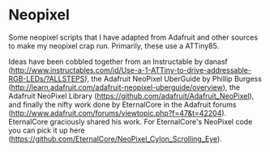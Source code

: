 Neopixel
========

Some neopixel scripts that I have adapted from Adafruit and other sources to make my neopixel crap run. Primarily, these use a ATTiny85. 

Ideas have been cobbled together from an Instructable by danasf (http://www.instructables.com/id/Use-a-1-ATTiny-to-drive-addressable-RGB-LEDs/?ALLSTEPS), the Adafruit NeoPixel UberGuide by Phillip Burgess (http://learn.adafruit.com/adafruit-neopixel-uberguide/overview), the Adafruit NeoPixel Library (https://github.com/adafruit/Adafruit_NeoPixel), and finally the nifty work done by EternalCore in the Adafruit forums (http://www.adafruit.com/forums/viewtopic.php?f=47&t=42204). EternalCore graciously shared his work. For EternalCore's NeoPixel code you can pick it up here (https://github.com/EternalCore/NeoPixel_Cylon_Scrolling_Eye). 
